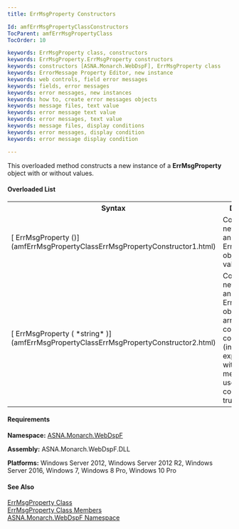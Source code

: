```yaml
---
title: ErrMsgProperty Constructors

Id: amfErrMsgPropertyClassConstructors
TocParent: amfErrMsgPropertyClass
TocOrder: 10

keywords: ErrMsgProperty class, constructors
keywords: ErrMsgProperty.ErrMsgProperty constructors
keywords: constructors [ASNA.Monarch.WebDspF], ErrMsgProperty class
keywords: ErrorMessage Property Editor, new instance
keywords: web controls, field error messages
keywords: fields, error messages
keywords: error messages, new instances
keywords: how to, create error messages objects
keywords: message files, text value
keywords: error message text value
keywords: error messages, text value
keywords: message files, display conditions
keywords: error messages, display condition
keywords: error message display condition

---
```


This overloaded method constructs a new instance of a **ErrMsgProperty** object with or without values.

#### Overloaded List
<table class="mytable" cellspacing="0" cellpadding="4" width="90%">
          <colgroup><col width="20%" /><col width="50%" />
          </colgroup>
          <tr><th>Syntax</th>
          <th>Description</th>
          </tr>
            <tr>
              <td>[
              ErrMsgProperty ()](amfErrMsgPropertyClassErrMsgPropertyConstructor1.html)
              </td>
              <td>Constructs a new instance
            of an ErrMsgProperty object without values.</td>
            </tr>
            <tr>
              <td>[
              ErrMsgProperty ( *string* )](amfErrMsgPropertyClassErrMsgPropertyConstructor2.html)
              </td>
              <td>Constructs a new instance
            of an ErrMsgProperty object with an array
            containing a condition (indicator expression)
            with its message value used when
            the condition is true.</td>
            </tr>
</table>

#### Requirements
**Namespace:** [ASNA.Monarch.WebDspF](amfWebDspFNamespace.html)

**Assembly:** ASNA.Monarch.WebDspF.DLL

**Platforms:** Windows Server 2012, Windows Server 2012 R2, Windows Server 2016, Windows 7, Windows 8 Pro, Windows 10 Pro

#### See Also
[ ErrMsgProperty Class](amfErrMsgPropertyClass.html) <br clear="none" />[ ErrMsgProperty Class Members](amfErrMsgPropertyClassMembers.html)<br clear="none" />[ ASNA.Monarch.WebDspF Namespace](amfWebDspFNamespace.html)
